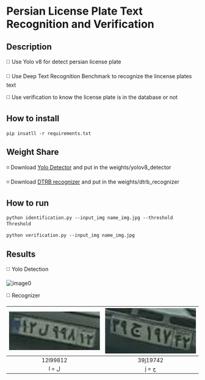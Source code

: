 # Persian License Plate Text Recognition and Verification

## Description

◻️ Use Yolo v8 for detect persian license plate

◻️ Use Deep Text Recognition Benchmark to recognize the lincense plates text

◻️ Use verification to know the license plate is in the database or not

## How to install
```
pip insatll -r requirements.txt
```

## Weight Share

◽ Download [Yolo Detector](https://drive.google.com/drive/folders/1On47vluc9khPZZ0qhnSQ8jnbNfHyKY-G?usp=drive_link) and put in the weights/yolov8_detector

◽ Download [DTRB recognizer](https://drive.google.com/file/d/13LNm3mAdaLPxdxvCOl37wIyjfIB8A-iE/view?usp=drive_link) and put in the weights/dtrb_recognizer

## How to run
```
python identification.py --input_img name_img.jpg --threshold Threshold
```
```
python verification.py --input_img name_img.jpg 
```

## Results

◻️ Yolo Detection 

![image0](https://github.com/SajedehGharabadian/Persian_License_Text_Recognition_PipeLine/assets/76538787/23ff37de-3d3d-447c-821a-fb702f40aa78)

◻️ Recognizer


| <img src="io/output/crop_img0.jpg" width="280"> | <img src="io/output/crop_img1.jpg" width="280"> |
| :-------------------:                    | :-----------------------: | 
|  12l99812                                |   39j19742             |  
|  l =  ل                                  |   j = ج              |   
